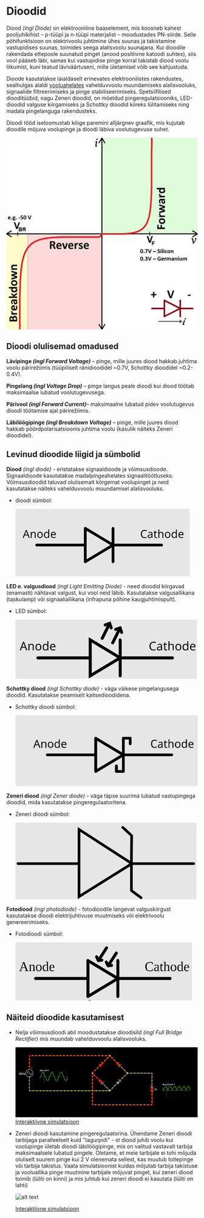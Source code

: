 # Dioodid
Diood *(ingl Diode)* on elektrooniline baaselement, mis koosneb kahest pooljuhikihist – p-tüüpi ja n-tüüpi materjalist – moodustades PN-siirde. Selle põhifunktsioon on elektrivoolu juhtimine ühes suunas ja takistamine vastupidises suunas, toimides seega alalisvoolu suunajana. Kui dioodile rakendada ettepoole suunatud pinget (anood positiivne katoodi suhtes), siis vool pääseb läbi, samas kui vastupidise pinge korral takistab diood voolu liikumist, kuni teatud läviväärtuseni, mille ületamisel võib see kahjustuda.

Dioode kasutatakse laialdaselt erinevates elektroonilistes rakendustes, sealhulgas alaldi [vooluahelates](https://github.com/nullyks/Arduino_fyysika_p6hiteadmised/blob/main/materjalid/3_vooluahelad.md) vahelduvvoolu muundamiseks alalisvooluks, signaalide filtreerimiseks ja pinge stabiliseerimiseks. Spetsiifilised diooditüübid, nagu Zeneri dioodid, on mõeldud pingeregulatsiooniks, LED-dioodid valguse kiirgamiseks ja Schottky dioodid kiireks lülitamiseks ning madala pingelanguga rakendusteks. 

Dioodi tööd iseloomustab kõige paremini alljärgnev graafik, mis kujutab dioodile mõjuva voolupinge ja dioodi läbiva voolutugevuse suhet.

![alt text](meedia/UjaIsuhe.png)

## Dioodi olulisemad omadused

**Lävipinge *(ingl Forward Voltage)*** –  pinge, mille juures diood hakkab juhtima voolu pärirežiimis (tüüpiliselt ränidioodidel ~0.7V, Schottky dioodidel ~0.2-0.4V).

**Pingelang *(ingl Voltage Drop)*** – pinge langus peale dioodi kui diood töötab maksimaalse lubatud voolutugevusega.

**Pärivool *(ingl Forward Current)***– maksimaalne lubatud pidev voolutugevus dioodi töötamise ajal pärirežiimis.

**Läbilöögipinge *(ingl Breakdown Voltage)*** – pinge, mille juures diood hakkab pöördpolarisatsioonis juhtima voolu (kasulik näiteks Zeneri dioodidel).

## Levinud dioodide liigid ja sümbolid

**Diood** *(ingl diode)* - eristatakse signaaldioode ja võimsusdioode. Signaaldioode kasutatakse madalpingeahelates signaalitöötluseks. Võimsusdioodid taluvad olulisemalt kõrgemat voolupinget ja neid kasutatakse näiteks vahelduvvoolu muundamisel alalisvooluks.
   
* dioodi sümbol:

    ![alt text](meedia/diood.png)
 
**LED e. valgusdiood** *(ingl Light Emitting Diode)* - need dioodid kiirgavad (enamasti) nähtavat valgust, kui vool neid läbib. Kasutatakse valgusallikana (taskulamp) või signaaliallikana (infrapuna põhine kaugjuhtimispult). 


* LED sümbol:

    ![alt text](meedia/LED.png)

**Schottky diood** *(ingl Schottky diode)* - väga väikese pingelangusega dioodid. Kasutatakse peamiselt kaitsedioodidena.

* Schottky dioodi sümbol:

    ![alt text](meedia/Schottky.png)

**Zeneri diood** *(ingl Zener diode)* - väga täpse suurima lubatud vastupingega dioodid, mida kasutatakse pingeregulaatoritena.

* Zeneri dioodi sümbol:

    ![alt text](meedia/Zener.png)

**Fotodiood** *(ingl photodiode)* - fotodioodile langevat valguskiirgust kasutatakse dioodi elektrijuhtivuse muutmiseks või elektrivoolu genereerimiseks. 
* Fotodioodi sümbol:

  ![alt text](meedia/fotodiood.png)

## Näiteid dioodide kasutamisest
* Nelja võimsusdioodi abil moodustatakse dioodisild *(ingl Full Bridge Rectifier)* mis muundab vahelduvvoolu alalisvooluks.

    ![alt text](meedia/dioodisild.png)
    [Interaktiivne simulatsioon](https://falstad.com/circuit/circuitjs.html?ctz=CQAgjCAMB0l3BWcMBMcUHYMGZIA4UA2ATmIxAUgpABZsKBTAWjDACgA3EJvKlFGt14hCgqhEogUuKLJgI2AEyn5wNQSjx4RGkIoYAzAIYBXADYAXJSu1h1UrVIFS9h05eubtokNkK37FFdjcytlLydBPwDdfRCPAHchKh8In0g2JJ4+Zwj+MUybNQ1VCIyk6OLaYTsCpLRtCJphMrYAJ2rxe2a+R3F4NhpIegRNcGIgwgRCKWnZMEgAfVFFpaHSRew0VegaRZZFlEWFzcHh7i3wMeIZsAm5Zb21yA2tpZg9g6Ol7DYgA)

* Zeneri dioodi kasutamine pingeregulaatorina. Ühendame Zeneri dioodi tarbijaga paralleelselt kuid "tagurpidi" - st diood juhib voolu kui voolupinge ületab dioodi läbilöögipinge, mis on valitud vastavalt tarbija maksimaalsele lubatud pingele. Oletame, et meie tarbijale ei tohi mõjuda oluliselt suurem pinge kui 2 V olenemata sellest, kas muutub toitepinge või tarbija takistus.
Vaata simulatsioonist kuidas mõjutab tarbija takistuse ja vooluallika pinge muutmine tarbijale mõjuvat pinget, kui zeneri diood toimib (lüliti on kinni) ja mis juhtub kui zeneri dioodi ei kasutata (lüliti on lahti)

    ![alt text](meedia/Zeneri_näide.png)

    [Interaktiivne simulatsioon](https://falstad.com/circuit/circuitjs.html?ctz=CQAgjCAMB0l3BWcMBMcUHYMGZIA4UA2ATmIxAUgpABZsKBTAWjDACgA3EJvK7BFN1608UMTSp5ooqrOgI22GiABeDAHYMATk0EQw0DGDoC8YYijPwUzclRSx4T5-mV62K8DTcJCX5cZuqhraumwA7v5R2GhRkBHRAiAxfEnxkSx+-HreyWkJPKmCmXmC8VrJsYGVReKU8goV1c25NDLI6UJUbVE98RL02ISiKCjKNMR+lu2EAPqENLOQsxKkswhLsGAoGyyzKPOz2LMAKgCGWgBGAJYAVmdsA+CE9vgg0+8YZeDzi8urxH28k2Bz2BzAR1mAC0QlprgAdADOABNrgB7NHItiIqI7PzVbK0MQAMzOABtEQwQAAZAA-ZOuABdro9IPQmD00KJhJhvssFksVpA1mgQbMwYLjgA1DFkgCu5IZAGszojFKI-AAxCBUfTwbgQc5XO5nJGMs5K66IxlytXYdrasQQCQGkAytHygAO13UAHMGGwgA)